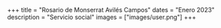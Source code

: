 +++
title = "Rosario de Monserrat Avilés Campos"
dates = "Enero 2023"
description = "Servicio social"
images = ["images/user.png"]
+++
